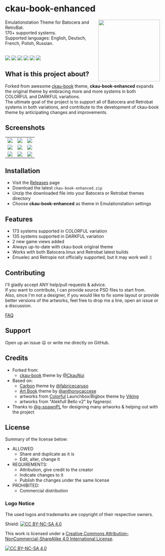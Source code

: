 # ckau-book-enhanced

<p>
<img align="right" width="200px" src="https://i.imgur.com/eCZPBDE.png">
Emulationstation Theme for Batocera and RetroBat.<br/>
170+ supported systems.<br/>
Supported languages: English, Deutsch, French, Polish, Russian.
<br/>
<br/>
</p>
<p>
      <a href="https://img.shields.io/github/stars/Lendersmark/ckau-book-enhanced" alt="stars">
        <img src="https://img.shields.io/github/stars/Lendersmark/ckau-book-enhanced" /></a>
      <a href="https://img.shields.io/github/forks/Lendersmark/ckau-book-enhanced" alt="Forks">
        <img src="https://img.shields.io/github/forks/Lendersmark/ckau-book-enhanced" /></a>
      <a href="https://img.shields.io/github/issues/Lendersmark/ckau-book-enhanced" alt="Issues">
        <img src="https://img.shields.io/github/issues/Lendersmark/ckau-book-enhanced" /></a>
      <a href="https://img.shields.io/github/issues-closed/Lendersmark/ckau-book-enhanced" alt="Issues Closed">
        <img src="https://img.shields.io/github/issues-closed/Lendersmark/ckau-book-enhanced" /></a>
      <a href="https://img.shields.io/github/issues-pr-closed/Lendersmark/ckau-book-enhanced" alt="Closed PR">
        <img src="https://img.shields.io/github/issues-pr-closed/Lendersmark/ckau-book-enhanced" /></a>
      <a href="https://img.shields.io/github/v/release/Lendersmark/ckau-book-enhanced" alt="Version">
        <img src="https://img.shields.io/github/v/release/Lendersmark/ckau-book-enhanced" /></a>
<!--      <a href="https://img.shields.io/github/downloads/Lendersmark/ckau-book-enhanced">
        <img src="https://img.shields.io/github/downloads/Lendersmark/ckau-book-enhanced" alt="Downloads"></a>-->
</p>

## What is this project about?

<p>
Forked from awesome <a href="https://github.com/CkauNui/ckau-book">ckau-book</a> theme, <strong>ckau-book-enhanced</strong> expands the original theme by embracing more and more systems in both COLORFUL and DARKFUL variations.<br/>
The ultimate goal of the project is to support all of Batocera and Retrobat systems in both variations, and contribute to the development of ckau-book theme by anticipating changes and improvements.<br/>

## Screenshots

|                                    |                                    |                                    |
| :--------------------------------: | :--------------------------------: | :--------------------------------: |
| ![](https://github.com/Lendersmark/ckau-book-enhanced/blob/master/_inc/anim/cplus4.png?raw=true) | ![](https://github.com/Lendersmark/ckau-book-enhanced/blob/master/_inc/anim/famicom.png?raw=true) | ![](https://github.com/Lendersmark/ckau-book-enhanced/blob/master/_inc/anim/sfc.png?raw=true) |
| ![](https://github.com/Lendersmark/ckau-book-enhanced/blob/master/_inc/anim/oricatmos.png?raw=true) | ![](https://github.com/Lendersmark/ckau-book-enhanced/blob/master/_inc/anim/triforce.png?raw=true) | ![](https://github.com/Lendersmark/ckau-book-enhanced/blob/master/_inc/anim/ti99.png?raw=true) |
| ![](https://github.com/Lendersmark/ckau-book-enhanced/blob/master/_inc/anim/sufami.png?raw=true) | ![](https://github.com/Lendersmark/ckau-book-enhanced/blob/master/_inc/anim/samcoupe.png?raw=true) | ![](https://github.com/Lendersmark/ckau-book-enhanced/blob/master/_inc/anim/spectravideo.png?raw=true) |

## Installation

- Visit the [Releases](https://github.com/Lendersmark/ckau-book-enhanced/releases) page
- Download the latest `ckau-book-enhanced.zip`
- Unzip the downloaded file into your Batocera or Retrobat themes directory
- Choose <strong>ckau-book-enhanced</strong> as theme in Emulationstation settings

## Features

- 173 systems supported in COLORFUL variation
- 135 systems supported in DARKFUL variation
- 2 new game views added
- Always up-to-date with ckau-book original theme
- Works with both Batocera.linux and Retrobat latest builds
- Emuelec and Retropie not officially supported, but it may work well :)

## Contributing

I'll gladly accept ANY help/pull requests & advice.<br/>
If you want to contribute, I can provide source PSD files to start from.<br/>
Also, since I'm not a designer, if you would like to fix some layout or provide better versions of the artworks, feel free to drop me a line, open an issue or a discussion.

[FAQ](../../wiki/FAQ)

## Support

Open up an issue 😛 or write me directly on GitHub.

## Credits

- Forked from:
  - [ckau-book](https://github.com/CkauNui/ckau-book) theme by [@CkauNui](https://github.com/CkauNui)
- Based on:
  - [Carbon](https://github.com/fabricecaruso/es-theme-carbon) theme by [@fabricecaruso](https://github.com/fabricecaruso)
  - [Art Book](https://github.com/anthonycaccese/es-theme-art-book) theme by [@anthonycaccese](https://github.com/anthonycaccese)
  - artworks from [Colorful](https://forums.launchbox-app.com/topic/51590-colorful-bigbox-theme) Launchbox/Bigbox theme by [Viking](https://forums.launchbox-app.com/profile/70421-viking)
  - artworks from "Alekfull Bello v2" by fagnerpc
- Thanks to [@g-spawnPL](https://github.com/g-spawnPL) for designing many artworks & helping out with the project
  
## License
  
Summary of the license below:

- ALLOWED
  - Share and duplicate as it is
  - Edit, alter, change it
- REQUIREMENTS:
  - Attribution, give credit to the creator
  - Indicate changes to it
  - Publish the changes under the same license
- PROHIBITED:
  - Commercial distribution

### Logo Notice

The used logos and trademarks are copyright of their respective owners.
  
Shield: [![CC BY-NC-SA 4.0][cc-by-nc-sa-shield]][cc-by-nc-sa]

This work is licensed under a
[Creative Commons Attribution-NonCommercial-ShareAlike 4.0 International License][cc-by-nc-sa].

[![CC BY-NC-SA 4.0][cc-by-nc-sa-image]][cc-by-nc-sa]

[cc-by-nc-sa]: http://creativecommons.org/licenses/by-nc-sa/4.0/
[cc-by-nc-sa-image]: https://licensebuttons.net/l/by-nc-sa/4.0/88x31.png
[cc-by-nc-sa-shield]: https://img.shields.io/badge/License-CC%20BY--NC--SA%204.0-lightgrey.svg

